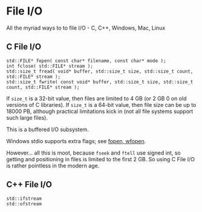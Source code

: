 # File I/O

All the myriad ways to to file I/O - C, C++, Windows, Mac, Linux

## C File I/O

```
std::FILE* fopen( const char* filename, const char* mode );
int fclose( std::FILE* stream );
std::size_t fread( void* buffer, std::size_t size, std::size_t count, std::FILE* stream );
std::size_t fwrite( const void* buffer, std::size_t size, std::size_t count, std::FILE* stream );
```

If `size_t` is a 32-bit value, then files are limited to 4 GB (or 2 GB 0 on old versions
of C libraries). If `size_t` is a 64-bit value, then file size can be up to 18000 PB,
although practical limitations kick in (not all file systems support such large files).

This is a buffered I/O subsystem.

Windows stdio supports extra flags; see [fopen, wfopen](https://msdn.microsoft.com/en-us/library/yeby3zcb.aspx).

However... all this is moot, because `fseek` and `ftell` use signed int, so getting and positioning
in files is limited to the first 2 GB. So using C File I/O is rather pointless in the modern age.

## C++ File I/O

```
std::ifstream
std::ofstream
```
